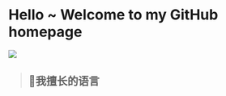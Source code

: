 # Hello ~ Welcome to my GitHub homepage

<img src="https://readme-typing-svg.herokuapp.com/?lines=我叫久池鸢里;是来自广州的苦逼大学牲;平时爱好就打游戏;摄影以及超级无聊的敲代码;也许,我的主页还有些好东西？&font=Roboto" />

> ## **📝我擅长的语言**
